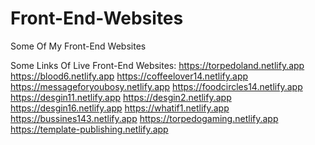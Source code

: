 # Front-End-Websites
Some Of My Front-End Websites

Some Links Of Live Front-End Websites:
https://torpedoland.netlify.app
https://blood6.netlify.app
https://coffeelover14.netlify.app
https://messageforyoubosy.netlify.app
https://foodcircles14.netlify.app
https://desgin11.netlify.app
https://desgin2.netlify.app
https://desgin16.netlify.app
https://whatif1.netlify.app
https://bussines143.netlify.app
https://torpedogaming.netlify.app
https://template-publishing.netlify.app
